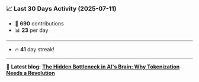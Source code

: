 <!--START_STATS-->
### 📈 Last 30 Days Activity (2025-07-11)  
- 🧮 **690** contributions  
- 📊 **23** per day
---
- 🔥 **41** day streak!
---
📝 **Latest blog:** [**The Hidden Bottleneck in AI's Brain: Why Tokenization Needs a Revolution**](https://andriak.com/blog/tokenization-revolution)
<!--END_STATS-->
